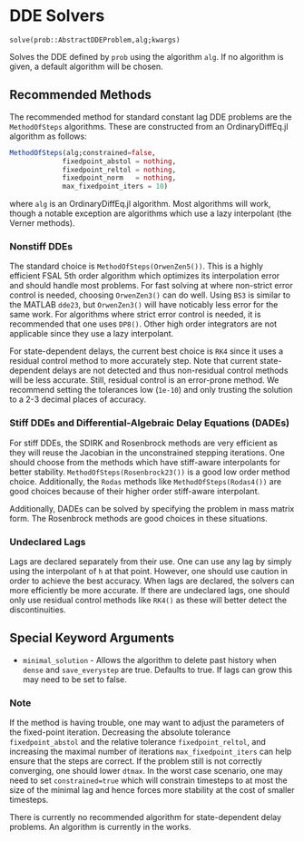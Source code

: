 # DDE Solvers

`solve(prob::AbstractDDEProblem,alg;kwargs)`

Solves the DDE defined by `prob` using the algorithm `alg`. If no algorithm is
given, a default algorithm will be chosen.

## Recommended Methods

The recommended method for standard constant lag DDE problems are the `MethodOfSteps`
algorithms. These are constructed from an OrdinaryDiffEq.jl algorithm as follows:

```julia
MethodOfSteps(alg;constrained=false,
             fixedpoint_abstol = nothing,
             fixedpoint_reltol = nothing,
             fixedpoint_norm   = nothing,
             max_fixedpoint_iters = 10)
```

where `alg` is an OrdinaryDiffEq.jl algorithm. Most algorithms will work, though
a notable exception are algorithms which use a lazy interpolant (the Verner methods).

### Nonstiff DDEs

The standard choice is `MethodOfSteps(OrwenZen5())`. This is a highly efficient
FSAL 5th order algorithm which optimizes its interpolation error and should
handle most problems. For fast solving at where non-strict error control is
needed, choosing `OrwenZen3()` can do well. Using `BS3` is similar to the MATLAB
`dde23`, but `OrwenZen3()` will have noticably less error for the same work.
For algorithms where strict error control is needed, it is recommended that one
uses `DP8()`. Other high order integrators are not applicable since they use
a lazy interpolant.

For state-dependent delays, the current best choice is `RK4` since it uses a
residual control method to more accurately step. Note that current state-dependent
delays are not detected and thus non-residual control methods will be less
accurate. Still, residual control is an error-prone method. We recommend setting
the tolerances low (`1e-10`) and only trusting the solution to a 2-3 decimal
places of accuracy.

### Stiff DDEs and Differential-Algebraic Delay Equations (DADEs)

For stiff DDEs, the SDIRK and Rosenbrock methods are very efficient as they will
reuse the Jacobian in the unconstrained stepping iterations. One should choose
from the methods which have stiff-aware interpolants for better stability.
`MethodOfSteps(Rosenbrock23())` is a good low order method choice. Additionally,
the `Rodas` methods like `MethodOfSteps(Rodas4())` are good choices because of
their higher order stiff-aware interpolant.

Additionally, DADEs can be solved by specifying the problem in mass matrix form.
The Rosenbrock methods are good choices in these situations.

### Undeclared Lags

Lags are declared separately from their use. One can use any lag by simply using
the interpolant of `h` at that point. However, one should use caution in order
to achieve the best accuracy. When lags are declared, the solvers can more
efficiently be more accurate. If there are undeclared lags, one should only
use residual control methods like `RK4()` as these will better detect the
discontinuities.

## Special Keyword Arguments

- `minimal_solution` - Allows the algorithm to delete past history when `dense`
  and `save_everystep` are true. Defaults to true. If lags can grow this may
  need to be set to false.

### Note

If the method is having trouble, one may want to adjust the parameters of the
fixed-point iteration. Decreasing the absolute tolerance `fixedpoint_abstol` and the
relative tolerance `fixedpoint_reltol`, and increasing the maximal number of iterations
`max_fixedpoint_iters` can help ensure that the steps are correct. If the problem still
is not correctly converging, one should lower `dtmax`. In the worst case scenario, one
may need to set `constrained=true` which will constrain timesteps to at most the size
of the minimal lag and hence forces more stability at the cost of smaller timesteps.

There is currently no recommended algorithm for state-dependent delay problems.
An algorithm is currently in the works.
